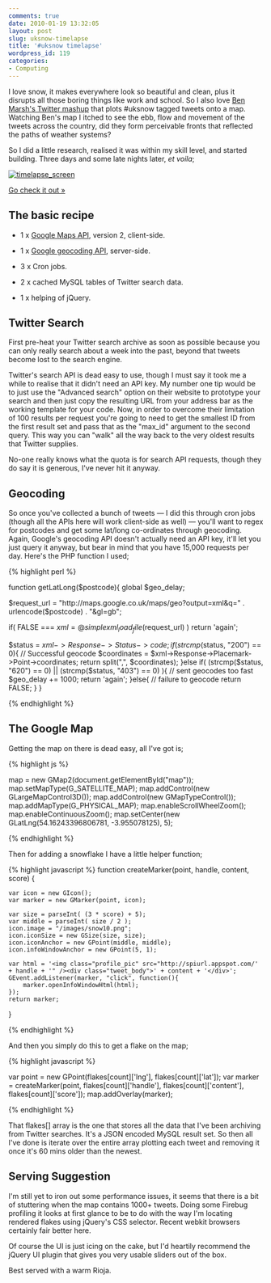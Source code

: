 ```yaml
---
comments: true
date: 2010-01-19 13:32:05
layout: post
slug: uksnow-timelapse
title: '#uksnow timelapse'
wordpress_id: 119
categories:
- Computing
---
```


I love snow, it makes everywhere look so beautiful and clean, plus it disrupts all those boring things like work and school. So I also love [Ben Marsh's Twitter mashup](http://uksnow.benmarsh.co.uk) that plots #uksnow tagged tweets onto a map. Watching Ben's map I itched to see the ebb, flow and movement of the tweets across the country, did they form perceivable fronts that reflected the paths of weather systems?

So I did a little research, realised it was within my skill level, and started building. Three days and some late nights later, _et voila_;

[![timelapse_screen](http://www.tombh.co.uk/wordpress/wp-content/uploads/2010/01/timelapse_screen.jpg)](http://uksnow.tombh.co.uk)

<div style="clear: both"></div>

[Go check it out »](http://uksnow.tombh.co.uk)


## The basic recipe
	
* 1 x [Google Maps API](http://code.google.com/apis/maps/documentation/), version 2, client-side.


* 1 x [Google geocoding API](http://code.google.com/apis/maps/articles/phpsqlgeocode.html), server-side.


* 3 x Cron jobs.


* 2 x cached MySQL tables of Twitter search data.


* 1 x helping of jQuery.


## Twitter Search

First pre-heat your Twitter search archive as soon as possible because you can only really search about a week into the past, beyond that tweets become lost to the search engine.

Twitter's search API is dead easy to use, though I must say it took me a while to realise that it didn't need an API key. My number one tip would be to just use the "Advanced search" option on their website to prototype your search and then just copy the resulting URL from your address bar as the working template for your code. Now, in order to overcome their limitation of 100 results per request you're going to need to get the smallest ID from the first result set and pass that as the "max_id" argument to the second query. This way you can "walk" all the way back to the very oldest results that Twitter supplies.

No-one really knows what the quota is for search API requests, though they do say it is generous, I've never hit it anyway.

## Geocoding

So once you've collected a bunch of tweets — I did this through cron jobs (though all the APIs here will work client-side as well) — you'll want to regex for postcodes and get some lat/long co-ordinates through geocoding. Again, Google's geocoding API doesn't actually need an API key, it'll let you just query it anyway, but bear in mind that you have 15,000 requests per day. Here's the PHP function I used;

{% highlight perl %}

function getLatLong($postcode){
  global $geo_delay;

  $request_url = "http://maps.google.co.uk/maps/geo?output=xml&q=" . urlencode($postcode) . "&gl=gb";

  if( FALSE === $xml = @simplexml_load_file($request_url) ) return 'again';

  $status = $xml->Response->Status->code;
  if (strcmp($status, "200") == 0){
    // Successful geocode
    $coordinates = $xml->Response->Placemark->Point->coordinates;
    return split(",", $coordinates);
  }else if( (strcmp($status, "620") == 0) || (strcmp($status, "403") == 0) ){
    // sent geocodes too fast
    $geo_delay += 1000;
    return 'again';
  }else{
    // failure to geocode
    return FALSE;
  }
}

{% endhighlight %}


## **The Google Map**


Getting the map on there is dead easy, all I've got is;

{% highlight js %}

map = new GMap2(document.getElementById("map"));
map.setMapType(G_SATELLITE_MAP);
map.addControl(new GLargeMapControl3D());
map.addControl(new GMapTypeControl());
map.addMapType(G_PHYSICAL_MAP);
map.enableScrollWheelZoom();
map.enableContinuousZoom();
map.setCenter(new GLatLng(54.16243396806781, -3.955078125), 5);

{% endhighlight %}

Then for adding a snowflake I have a little helper function;

{% highlight javascript %}
function createMarker(point, handle, content, score) {

    var icon = new GIcon();
    var marker = new GMarker(point, icon);

    var size = parseInt( (3 * score) + 5);
    var middle = parseInt( size / 2 );
    icon.image = "/images/snow10.png";
    icon.iconSize = new GSize(size, size);
    icon.iconAnchor = new GPoint(middle, middle);
    icon.infoWindowAnchor = new GPoint(5, 1);

    var html = '<img class="profile_pic" src="http://spiurl.appspot.com/' + handle + '" /><div class="tweet_body">' + content + '</div>';
    GEvent.addListener(marker, "click", function(){
        marker.openInfoWindowHtml(html);
    });
    return marker;
}

{% endhighlight %}


And then you simply do this to get a flake on the map;

{% highlight javascript %}

var point = new GPoint(flakes[count]['lng'], flakes[count]['lat']);
var marker = createMarker(point, flakes[count]['handle'], flakes[count]['content'], flakes[count]['score']);
map.addOverlay(marker);

{% endhighlight %}

That flakes[] array is the one that stores all the data that I've been archiving from Twitter searches. It's a JSON encoded MySQL result set. So then all I've done is iterate over the entire array plotting each tweet and removing it once it's 60 mins older than the newest.

## Serving Suggestion

I'm still yet to iron out some performance issues, it seems that there is a bit of stuttering when the map contains 1000+ tweets. Doing some Firebug profiling it looks at first glance to be to do with the way I'm locating rendered flakes using jQuery's CSS selector. Recent webkit browsers certainly fair better here.

Of course the UI is just icing on the cake, but I'd heartily recommend the jQuery UI plugin that gives you very usable sliders out of the box.

Best served with a warm Rioja.